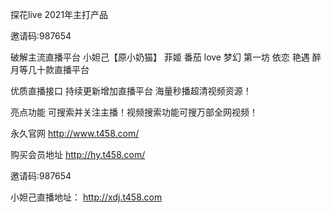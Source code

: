 探花live  2021年主打产品

邀请码:987654

破解主流直播平台 小妲己【原小奶猫】 菲姬 番茄 love 梦幻 第一坊 依恋 艳遇 醉月等几十款直播平台

优质直播接口 持续更新增加直播平台 海量秒播超清视频资源！

亮点功能 可搜索并关注主播！视频搜索功能可搜万部全网视频！

永久官网 http://www.t458.com/

购买会员地址 http://hy.t458.com/

邀请码:987654















小妲己直播地址： http://xdj.t458.com


